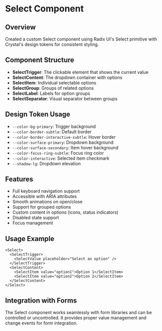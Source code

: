 # Select Component

## Overview
Created a custom Select component using Radix UI's Select primitive with Crystal's design tokens for consistent styling.

## Component Structure
- **SelectTrigger**: The clickable element that shows the current value
- **SelectContent**: The dropdown container with options
- **SelectItem**: Individual selectable options
- **SelectGroup**: Groups of related options
- **SelectLabel**: Labels for option groups
- **SelectSeparator**: Visual separator between groups

## Design Token Usage
- `--color-bg-primary`: Trigger background
- `--color-border-subtle`: Default border
- `--color-border-interactive-subtle`: Hover border  
- `--color-surface-primary`: Dropdown background
- `--color-surface-secondary`: Item hover background
- `--color-focus-ring-subtle`: Focus ring color
- `--color-interactive`: Selected item checkmark
- `--shadow-lg`: Dropdown elevation

## Features
- Full keyboard navigation support
- Accessible with ARIA attributes
- Smooth animations on open/close
- Support for grouped options
- Custom content in options (icons, status indicators)
- Disabled state support
- Focus management

## Usage Example
```tsx
<Select>
  <SelectTrigger>
    <SelectValue placeholder="Select an option" />
  </SelectTrigger>
  <SelectContent>
    <SelectItem value="option1">Option 1</SelectItem>
    <SelectItem value="option2">Option 2</SelectItem>
  </SelectContent>
</Select>
```

## Integration with Forms
The Select component works seamlessly with form libraries and can be controlled or uncontrolled. It provides proper value management and change events for form integration.